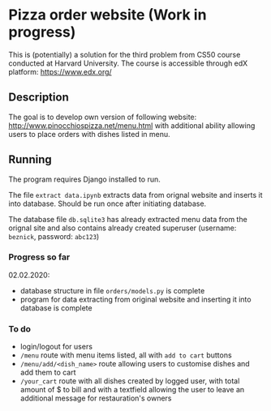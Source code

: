 # Pizza order website (Work in progress)

This is (potentially) a solution for the third problem from CS50 course conducted at Harvard University. The course is accessible through edX platform: https://www.edx.org/

## Description

The goal is to develop own version of following website: http://www.pinocchiospizza.net/menu.html with additional ability allowing users to place orders with dishes listed in menu.

## Running

The program requires Django installed to run.

The file `extract data.ipynb` extracts data from orignal website and inserts it into database. Should be run once after initiating database.

The database file `db.sqlite3` has already extracted menu data from the orignal site and also contains already created superuser (username: `beznick`, password: `abc123`)

### Progress so far

02.02.2020:
- database structure in file `orders/models.py` is complete
- program for data extracting from original website and inserting it into database is complete

### To do

- login/logout for users
- `/menu` route with menu items listed, all with `add to cart` buttons
- `/menu/add/<dish_name>` route allowing users to customise dishes and add them to cart
- `/your_cart` route with all dishes created by logged user, with total amount of $ to bill and with a textfield allowing the user to leave an additional message for restauration's owners
